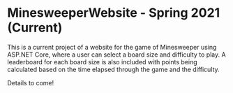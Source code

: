 # MinesweeperWebsite - Spring 2021 (Current)

This is a current project of a website for the game of Minesweeper using ASP.NET Core, where a user can select a board size and difficulty to play. A leaderboard for each board size is also included with points being calculated based on the time elapsed through the game and the difficulty.

Details to come!
